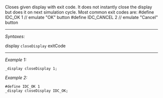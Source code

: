 Closes given display with exit code. It does not instantly close the display but does it on next simulation cycle. Most common exit codes are:
<syntaxhighlight lang="cpp">
#define IDC_OK		1 // emulate "OK" button
#define IDC_CANCEL	2 // emulate "Cancel" button
</syntaxhighlight>


---
*Syntaxes:*

display `closeDisplay` exitCode

---
*Example 1:*

```sqf
_display closeDisplay 1;
```

*Example 2:*

```sqf
#define IDC_OK 1
_display closeDisplay IDC_OK;
```